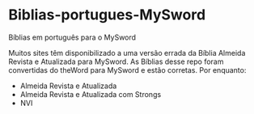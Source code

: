 # Biblias-portugues-MySword
Bíblias em português para o MySword

Muitos sites têm disponibilizado a uma versão errada da Bíblia Almeida Revista e Atualizada para MySword. As Bíblias desse repo foram convertidas do theWord para MySword e estão corretas. Por enquanto:

- Almeida Revista e Atualizada
- Almeida Revista e Atualizada com Strongs
- NVI
